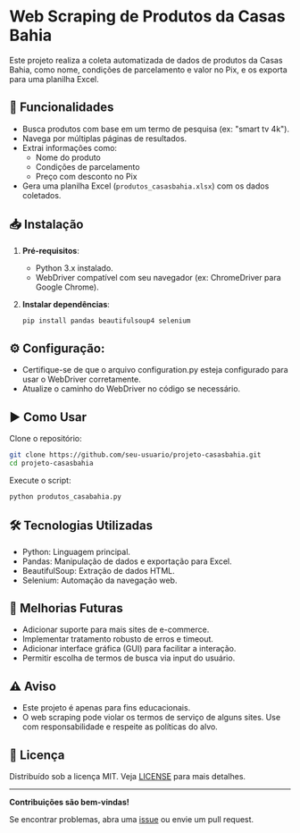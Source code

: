 # Web Scraping de Produtos da Casas Bahia

Este projeto realiza a coleta automatizada de dados de produtos da Casas Bahia, como nome, condições de parcelamento e valor no Pix, e os exporta para uma planilha Excel.

## 🚀 Funcionalidades

- Busca produtos com base em um termo de pesquisa (ex: "smart tv 4k").
- Navega por múltiplas páginas de resultados.
- Extrai informações como:
  - Nome do produto
  - Condições de parcelamento
  - Preço com desconto no Pix
- Gera uma planilha Excel (`produtos_casasbahia.xlsx`) com os dados coletados.

## 📥 Instalação

1. **Pré-requisitos**:
   - Python 3.x instalado.
   - WebDriver compatível com seu navegador (ex: ChromeDriver para Google Chrome).

2. **Instalar dependências**:
   ```bash
   pip install pandas beautifulsoup4 selenium

   
 ## ⚙️ Configuração:
 - Certifique-se de que o arquivo configuration.py esteja configurado para usar o WebDriver corretamente.
 - Atualize o caminho do WebDriver no código se necessário.

## ▶️ Como Usar
Clone o repositório:
```bash
git clone https://github.com/seu-usuario/projeto-casasbahia.git
cd projeto-casasbahia
```
Execute o script:
```bash
python produtos_casabahia.py
```

## 🛠 Tecnologias Utilizadas
- Python: Linguagem principal.
- Pandas: Manipulação de dados e exportação para Excel.
- BeautifulSoup: Extração de dados HTML.
- Selenium: Automação da navegação web.

## 🔧 Melhorias Futuras
- Adicionar suporte para mais sites de e-commerce.
- Implementar tratamento robusto de erros e timeout.
- Adicionar interface gráfica (GUI) para facilitar a interação.
- Permitir escolha de termos de busca via input do usuário.

## ⚠️ Aviso
- Este projeto é apenas para fins educacionais.
- O web scraping pode violar os termos de serviço de alguns sites. Use com responsabilidade e respeite as políticas do alvo.

## 📝 Licença

Distribuído sob a licença MIT. Veja [LICENSE](LICENSE) para mais detalhes.

---

**Contribuições são bem-vindas!**

Se encontrar problemas, abra uma [issue](https://github.com/Lorena-Mattos/exemplo-palestra-rpa/issues) ou envie um pull request.
